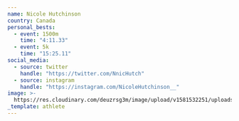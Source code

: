 ```yaml
---
name: Nicole Hutchinson
country: Canada
personal_bests:
  - event: 1500m
    time: "4:11.33"
  - event: 5k
    time: "15:25.11"
social_media:
  - source: twitter
    handle: "https://twitter.com/NnicHutch"
  - source: instagram
    handle: "https://instagram.com/NicoleHutchinson__"
image: >-
  https://res.cloudinary.com/deuzrsg3m/image/upload/v1581532251/uploads/0BC50AC5-AA2C-43A5-AF69-2C3D830D5D48_wy6m01.jpg
_template: athlete
---
```

